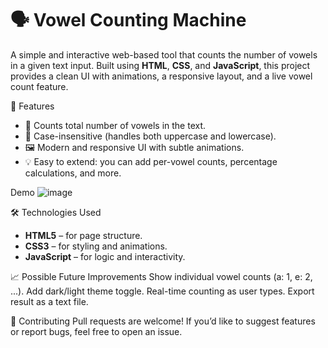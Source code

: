 # 🗣️ Vowel Counting Machine

A simple and interactive web-based tool that counts the number of vowels in a given text input. Built using **HTML**, **CSS**, and **JavaScript**, this project provides a clean UI with animations, a responsive layout, and a live vowel count feature.

 🚀 Features

- 🎯 Counts total number of vowels in the text.
- 🧠 Case-insensitive (handles both uppercase and lowercase).
- 🖼️ Modern and responsive UI with subtle animations.
- 💡 Easy to extend: you can add per-vowel counts, percentage calculations, and more.

 Demo 
![image](https://github.com/user-attachments/assets/c8c27fc4-b02c-42ec-8697-e2cb98bcfc19)


 🛠️ Technologies Used
- **HTML5** – for page structure.
- **CSS3** – for styling and animations.
- **JavaScript** – for logic and interactivity.
  


📈 Possible Future Improvements
Show individual vowel counts (a: 1, e: 2, ...).
Add dark/light theme toggle.
Real-time counting as user types.
Export result as a text file.



🙌 Contributing
Pull requests are welcome! If you’d like to suggest features or report bugs, feel free to open an issue.


